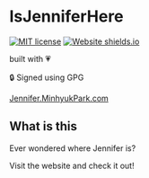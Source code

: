 # IsJenniferHere
[![MIT license](https://img.shields.io/badge/License-MIT-blue.svg)](https://lbesson.mit-license.org/)
[![Website shields.io](https://img.shields.io/website-up-down-green-red/http/shields.io.svg)](http://Jennifer.MinhyukPark.com)

built with :heartpulse:

:lock: Signed using GPG

[Jennifer.MinhyukPark.com](https://jennifer.minhyukpark.com "Is Jennifer here?")

## What is this
Ever wondered where Jennifer is?

Visit the website and check it out!
